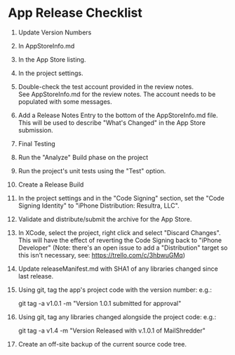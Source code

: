 # App Release Checklist

1. Update Version Numbers
  1. In AppStoreInfo.md
  2. In the App Store listing.
  3. In the project settings.

2. Double-check the test account provided in the review notes.  
See AppStoreInfo.md for the review notes. The account needs to
be populated with some messages.

3. Add a Release Notes Entry to the bottom of the AppStoreInfo.md file. This will be used to describe "What's Changed" in the App Store submission.

4. Final Testing
  1. Run the "Analyze" Build phase on the project
  2. Run the project's unit tests using the "Test" option.

4. Create a Release Build
  1. In the project settings and in the "Code Signing" section, set the "Code Signing Identity" to "iPhone Distribution: Resultra, LLC".
  2. Validate and distribute/submit the archive for the App Store.
  3. In XCode, select the project, right click and select "Discard Changes". This will have the effect of reverting the Code Signing back to "iPhone Developer" (Note: there's an open issue to add a "Distribution" target so this isn't necessary, see: https://trello.com/c/3hbwuGMq)
  
5. Update releaseManifest.md with SHA1 of any libraries changed since last release.

6. Using git, tag the app's project code with the version number: e.g.:

	git tag -a v1.0.1 -m "Version 1.0.1 submitted for approval"
	
7. Using git, tag any libraries changed alongside the project code: e.g.:

	git tag -a v1.4 -m "Version Released with v.1.0.1 of MailShredder"
	
8. Create an off-site backup of the current source code tree.